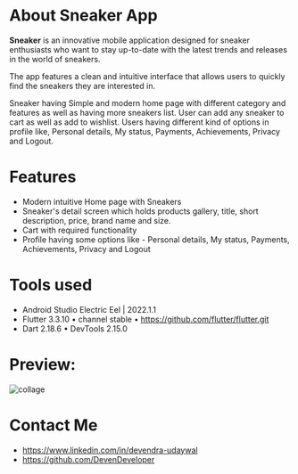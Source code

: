 # About Sneaker App 

**Sneaker** is an innovative mobile application designed for sneaker enthusiasts who want to stay up-to-date with the latest trends and releases in the world of sneakers.

The app features a clean and intuitive interface that allows users to quickly find the sneakers they are interested in.

Sneaker having Simple and modern home page with different category and features as well as having more sneakers list.
User can add any sneaker to cart as well as add to wishlist.
Users having different kind of options in profile like, Personal details, My status, Payments, Achievements, Privacy and Logout.

# Features
  * Modern intuitive Home page with Sneakers
  * Sneaker's detail screen which holds products gallery, title, short description, price, brand name and size. 
  * Cart with required functionality
  * Profile having some options like - Personal details, My status, Payments, Achievements, Privacy and Logout
  
# Tools used
  * Android Studio Electric Eel | 2022.1.1
  * Flutter 3.3.10 • channel stable • https://github.com/flutter/flutter.git
  * Dart 2.18.6 • DevTools 2.15.0

# Preview:
![collage](https://user-images.githubusercontent.com/50836835/224279608-76b4bb67-ba29-4e8b-a78c-ff682449610d.png)
# Contact Me
  * https://www.linkedin.com/in/devendra-udaywal
  * https://github.com/DevenDeveloper
 
